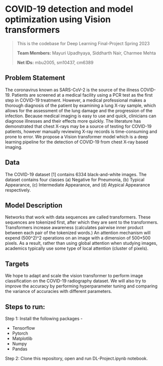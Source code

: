 # COVID-19 detection and model optimization using Vision transformers

> This is the codebase for Deep Learning Final-Project Spring 2023
> 
> **Team Members:** Mayuri Upadhyaya, Siddharth Nair, Charmee Mehta
>
> **Net IDs:** mbu2005, sm10437, cm6389

## Problem Statement
The coronavirus known as SARS-CoV-2 is the source of the illness COVID-19. Patients are screened at a medical facility using a PCR test as the first step in COVID-19 treatment. However, a medical professional makes a thorough diagnosis of the patient by examining a lung X-ray sample, which allows for the assessment of the lung damage and the progression of the infection. Because medical imaging is easy to use and quick, clinicians can diagnose illnesses and their effects more quickly. The literature has demonstrated that chest X-rays may be a source of testing for COVID-19 patients, however manually reviewing X-ray records is time-consuming and prone to error. We propose a Vision transformer model which is a deep learning pipeline for the detection of COVID-19 from chest X-ray based imaging. 

## Data
The COVID-19 dataset [1] contains 6334 black-and-white images. The dataset contains four classes (a) Negative for Pneumonia, (b) Typical Appearance, (c) Intermediate Appearance, and (d) Atypical Appearance respectively.

## Model Description
Networks that work with data sequences are called transformers. These sequences are tokenized first, after which they are sent to the transformers. Transformers increase awareness (calculates pairwise inner product between each pair of the tokenized words.) An attention mechanism will expend (500^2)^2 operations on an image with a dimension of 500*500 pixels. As a result, rather than using global attention when studying images, academics typically use some type of local attention (cluster of pixels).

## Targets
We hope to adapt and scale the vision transformer to perform image classification on the COVID-19 radiography dataset. We will also try to improve the accuracy by performing hyperparameter tuning and comparing the variance of accuracies with different parameters.


## Steps to run:

Step 1: Install the following packages -
- Tensorflow
- Pytorch
- Matplotlib
- Numpy
- Pandas

Step 2: Clone this repository, open and run DL-Project.ipynb notebook.
